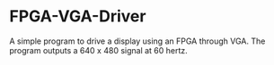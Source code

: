 # FPGA-VGA-Driver
A simple program to drive a display using an FPGA through VGA. The program outputs a 640 x 480 signal at 60 hertz. 
